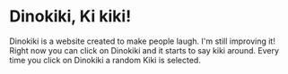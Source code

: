 Dinokiki, Ki kiki!
========
Dinokiki is a website created to make people laugh. 
I'm still improving it!
Right now you can click on Dinokiki and it starts to say kiki around.
Every time you click on Dinokiki a random Kiki is selected.
